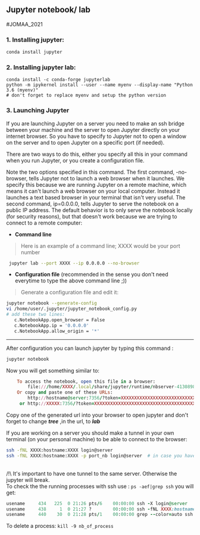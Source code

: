 ## Jupyter notebook/ lab
#JOMAA_2021
### 1. Installing jupyter:

```bash
conda install jupyter
```
### 2. Installing jupyter lab:
```
conda install -c conda-forge jupyterlab
python -m ipykernel install --user --name myenv --display-name "Python 3.6 (myenv)"
# don't forget to replace myenv and setup the python version
```
### 3. Launching Jupyter

If you are launching Jupyter on a server you need to make an ssh bridge between your machine and the server to open Jupyter directly on your internet browser. So you have to specify to Jupyter not to open a window on the server and to open Jupyter on a specific port (if needed).

There are two ways to do this, either you specify all this in your command when you run Jupyter, or you create a configuration file.

Note the two options specified in this command. The first command, -no-browser, tells Jupyter not to launch a web browser when it launches. We specify this because we are running Jupyter on a remote machine, which means it can't launch a web browser on your local computer. Instead it launches a text based browser in your terminal that isn't very useful. The second command, ip=0.0.0.0, tells Jupyter to serve the notebook on a public IP address. The default behavior is to only serve the notebook locally (for security reasons), but that doesn't work because we are trying to connect to a remote computer:
* **Command line**

>Here is an example of a command line; XXXX would be your port number  
  ```bash
   jupyter lab --port XXXX --ip 0.0.0.0 --no-browser
   ```

* **Configuration file** (recommended in the sense you don't need everytime to type the above command line ;))

>Generate a configuration file and edit it:

```bash
jupyter notebook --generate-config
vi /home/user/.jupyter/jupyter_notebook_config.py
# add these two lines: 
   c.NotebookApp.open_browser = False 
   c.NotebookApp.ip = '0.0.0.0' 
   c.NotebookApp.allow_origin = '*'
```
-----------------------------------------------------------
After configuration you can launch jupyter by typing this command : 

```bash
jupyter notebook
``` 

Now you will get something similar to:
```ruby
    To access the notebook, open this file in a browser:
        file:///home/XXXX/.local/share/jupyter/runtime/nbserver-4130898-open.html
    Or copy and paste one of these URLs:
        http://hostname@server:7356/?token=XXXXXXXXXXXXXXXXXXXXXXXXXXXXXXXXXXXXXXXXX
     or http://XXXXX:7356/?token=XXXXXXXXXXXXXXXXXXXXXXXXXXXXXXXXXXXXXXXXXXXXXXXXXXXX
```
Copy one of the generated url into your browser to open jupyter and don't forget to change ***tree*** ,in the url, to ***lab*** 

If you are working on a server you should make a tunnel in your own terminal (on your personal machine) to be able to connect to the browser: 
```bash
ssh -fNL XXXX:hostname:XXXX login@server 
ssh -fNL XXXX:hostname:XXXX -p port_nb login@server  # in case you have to connect to specific port 
```
<br>/!\ It's important to have one tunnel to the same server. Otherwise the jupyter will break.
<br> To check the the running processes with ssh use : `ps -aef|grep ssh` you will get:
 ```ruby
 usename     434   225  0 21:26 pts/6    00:00:00 ssh -X login@server
 usename     438     1  0 21:27 ?        00:00:00 ssh -fNL XXXX:hostname:XXXX login@server
 usename     440    30  0 21:28 pts/1    00:00:00 grep --color=auto ssh
 ```
 To delete a process: `kill -9 nb_of_process`
 

